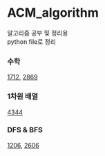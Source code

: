 # ACM_algorithm
알고리즘 공부 및 정리용  
python file로 정리  

### 수학
[1712](https://github.com/dev-swi2021/ACM_algorithm/blob/main/1712.py),
[2869](https://github.com/dev-swi2021/ACM_algorithm/blob/main/2869.py)  


### 1차원 배열  
[4344](https://github.com/dev-swi2021/ACM_algorithm/blob/main/4344.py)  

### DFS & BFS  
[1206](https://github.com/dev-swi2021/ACM_algorithm/blob/main/1206.py),
[2606](https://github.com/dev-swi2021/ACM_algorithm/blob/main/2606.py)  
